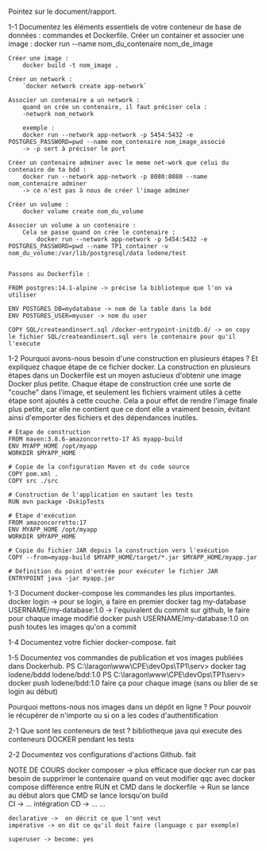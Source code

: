 Pointez sur le document/rapport.

1-1 Documentez les éléments essentiels de votre conteneur de base de données : commandes et Dockerfile.
    Créer un container et associer une image :
        docker run --name nom_du_contenaire nom_de_image

    Créer une image :
        docker build -t nom_image . 

    Créer un network :
        `docker network create app-network`

    Associer un contenaire a un network :
        quand on crée un contenaire, il faut préciser cela :
        -network nom_network

        exemple :
        docker run --network app-network -p 5454:5432 -e POSTGRES_PASSWORD=pwd --name nom_contenaire nom_image_associé
        -> -p sert à préciser le port

    Créer un contenaire adminer avec le meme net-work que celui du contenaire de ta bdd :
        docker run --network app-network -p 8080:8080 --name nom_contenaire adminer
        -> ce n'est pas à nous de créer l'image adminer

    Créer un volume :
        docker volume create nom_du_volume
    
    Associer un volume a un contenaire :
        Cela se passe quand on crée le contenaire :
            docker run --network app-network -p 5454:5432 -e POSTGRES_PASSWORD=pwd --name TP1_container -v nom_du_volume:/var/lib/postgresql/data lodene/test


    Passons au Dockerfile :
    
    FROM postgres:14.1-alpine -> précise la biblioteque que l'on va utiliser

    ENV POSTGRES_DB=mydatabase -> nom de la table dans la bdd
    ENV POSTGRES_USER=myuser -> nom du user

    COPY SQL/createandinsert.sql /docker-entrypoint-initdb.d/ -> on copy le fichier SQL/createandinsert.sql vers le contenaire pour qu'il l'execute



1-2 Pourquoi avons-nous besoin d'une construction en plusieurs étapes ? Et expliquez chaque étape de ce fichier docker.
    La construction en plusieurs étapes dans un Dockerfile est un moyen astucieux d'obtenir une image Docker plus petite. Chaque étape de construction crée une sorte de "couche" dans l'image, et seulement les fichiers vraiment utiles à cette étape sont ajoutés à cette couche. Cela a pour effet de rendre l'image finale plus petite, car elle ne contient que ce dont elle a vraiment besoin, évitant ainsi d'emporter des fichiers et des dépendances inutiles.

    # Étape de construction
    FROM maven:3.8.6-amazoncorretto-17 AS myapp-build
    ENV MYAPP_HOME /opt/myapp
    WORKDIR $MYAPP_HOME

    # Copie de la configuration Maven et du code source
    COPY pom.xml .
    COPY src ./src

    # Construction de l'application en sautant les tests
    RUN mvn package -DskipTests

    # Étape d'exécution
    FROM amazoncorretto:17
    ENV MYAPP_HOME /opt/myapp
    WORKDIR $MYAPP_HOME

    # Copie du fichier JAR depuis la construction vers l'exécution
    COPY --from=myapp-build $MYAPP_HOME/target/*.jar $MYAPP_HOME/myapp.jar

    # Définition du point d'entrée pour exécuter le fichier JAR
    ENTRYPOINT java -jar myapp.jar


1-3 Document docker-compose les commandes les plus importantes. 
    docker login -> pour se login, a faire en premier
    docker tag my-database USERNAME/my-database:1.0 -> l'equivalent du commit sur github, le faire pour chaque image modifié
    docker push USERNAME/my-database:1.0  on push toutes les images qu'on a commit

1-4 Documentez votre fichier docker-compose.
    fait

1-5 Documentez vos commandes de publication et vos images publiées dans Dockerhub.
    PS C:\laragon\www\CPE\devOps\TP1\serv> docker tag lodene/bddd lodene/bdd:1.0
    PS C:\laragon\www\CPE\devOps\TP1\serv> docker push lodene/bdd:1.0
    faire ça pour chaque image (sans ou blier de se login au début)


Pourquoi mettons-nous nos images dans un dépôt en ligne ?
    Pour pouvoir le récupérer de n'importe ou si on a les codes d'authentification

2-1 Que sont les conteneurs de test ?
    bibliotheque java qui execute des conteneurs DOCKER pendant les tests


2-2 Documentez vos configurations d'actions Github.
    fait



NOTE DE COURS
    docker composer -> plus efficace que docker run car pas besoin de supprimer le contenaire quand on veut modifier qqc avec docker compose
    différence entre RUN et CMD dans le dockerfile -> Run se lance au début alors que CMD se lance lorsqu'on build  
    CI -> ... intégration
    CD -> ... ...


    declarative ->  on décrit ce que l'ont veut 
    impérative -> on dit ce qu'il doit faire (language c par exemple)

    superuser -> become: yes
